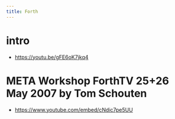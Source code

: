 ```yaml
---
title: Forth
---
```


# intro
* https://youtu.be/gFE6oK7jkq4

# META Workshop ForthTV 25+26 May 2007 by Tom Schouten
* https://www.youtube.com/embed/cNdic7pe5UU
